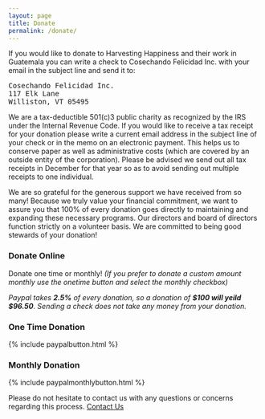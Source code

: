 ```yaml
---
layout: page
title: Donate
permalink: /donate/
---
```


If you would like to donate to Harvesting Happiness and their work in Guatemala you can write a check to Cosechando Felicidad Inc. with your email in the subject line and send it to:

<pre>
Cosechando Felicidad Inc.
117 Elk Lane
Williston, VT 05495
</pre>

We are a tax-deductible 501(c)3 public charity as recognized by the IRS under the Internal Revenue Code. If you would like to receive a tax receipt for your donation please write a current email address in the subject line of your check or in the memo on an electronic payment. This helps us to conserve paper as well as administrative costs (which are covered by an outside entity of the corporation). Please be advised we send out all tax receipts in December for that year so as to avoid sending out multiple receipts to one individual.

We are so grateful for the generous support we have received from so many! Because we truly value your financial commitment, we want to assure you that 100% of every donation goes directly to maintaining and expanding these necessary programs. Our directors and board of directors function strictly on a volunteer basis. We are committed to being good stewards of your donation!

### Donate Online

Donate one time or monthly! *(If you prefer to donate a custom amount monthly use the onetime button and select the monthly checkbox)*

*Paypal takes __2.5%__ of every donation, so a donation of __$100 will yeild $96.50__. Sending a check does not take any money from your donation.*

<div class="col-sm-6">
	<h3>One Time Donation</h3>
	{% include paypalbutton.html %}
</div>

<div class="col-sm-6">
	<h3>Monthly Donation</h3>
	{% include paypalmonthlybutton.html %}
</div>

Please do not hesitate to contact us with any questions or concerns regarding this process.
[Contact Us](/contact/)
